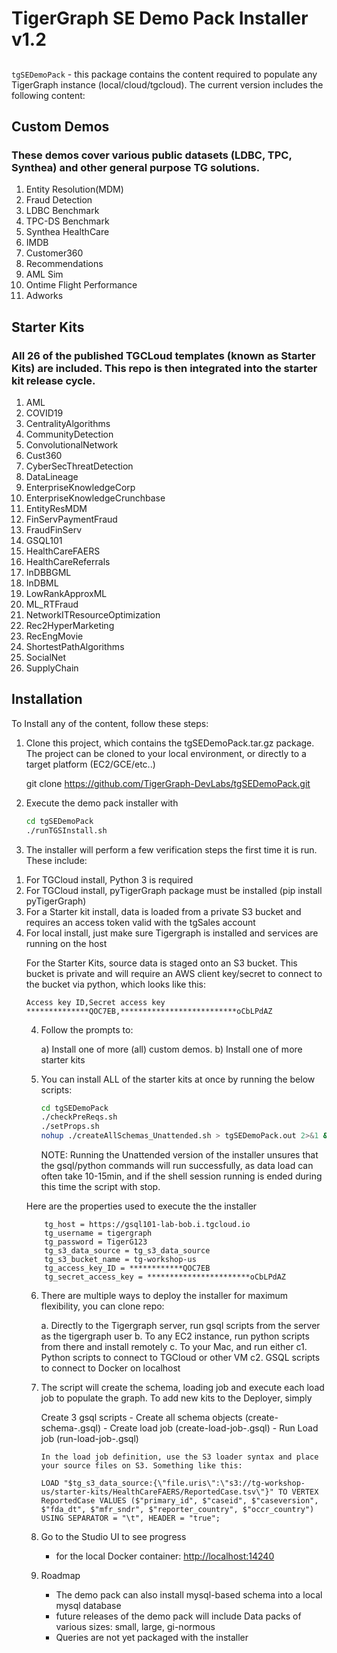 # TigerGraph SE Demo Pack Installer v1.2
## 

`tgSEDemoPack` - this package contains the content required to populate any TigerGraph instance (local/cloud/tgcloud). The current version includes the following content:
    
## Custom Demos 
### These demos cover various public datasets (LDBC, TPC, Synthea) and other general purpose TG solutions.

<ol>
<li>Entity Resolution(MDM)</li>
<li>Fraud Detection</li>
<li>LDBC Benchmark</li>
<li>TPC-DS Benchmark</li>
<li>Synthea HealthCare</li>
<li>IMDB</li>
<li>Customer360</li>
<li>Recommendations</li>
<li>AML Sim</li>
<li>Ontime Flight Performance</li>
<li>Adworks</li>
</ol>

## Starter Kits
### All 26 of the published TGCLoud templates (known as Starter Kits) are included. This repo is then integrated into the starter kit release cycle.

<ol>
<li>AML</li>
<li>COVID19</li>
<li>CentralityAlgorithms</li>
<li>CommunityDetection</li>
<li>ConvolutionalNetwork</li>
<li>Cust360</li>
<li>CyberSecThreatDetection</li>
<li>DataLineage</li>
<li>EnterpriseKnowledgeCorp</li>
<li>EnterpriseKnowledgeCrunchbase</li>
<li>EntityResMDM</li>
<li>FinServPaymentFraud</li>
<li>FraudFinServ</li>
<li>GSQL101</li>
<li>HealthCareFAERS</li>
<li>HealthCareReferrals</li>
<li>InDBBGML</li>
<li>InDBML</li>
<li>LowRankApproxML</li>
<li>ML_RTFraud</li>
<li>NetworkITResourceOptimization</li>
<li>Rec2HyperMarketing</li>
<li>RecEngMovie</li>
<li>ShortestPathAlgorithms</li>
<li>SocialNet</li>
<li>SupplyChain
</ol>

## Installation

To Install any of the content, follow these steps:

1. Clone this project, which contains the tgSEDemoPack.tar.gz package. The project can be cloned to your local environment, or directly to a target platform (EC2/GCE/etc..)

    git clone https://github.com/TigerGraph-DevLabs/tgSEDemoPack.git

2. Execute the demo pack installer with 

    ```bash
    cd tgSEDemoPack
   ./runTGSInstall.sh
    ```

3. The installer will perform a few verification steps the first time it is run. These include:

<ol>
<li>For TGCloud install, Python 3 is required</li>
<li>For TGCloud install, pyTigerGraph package must be installed (pip install pyTigerGraph)</li>
<li>For a Starter kit install, data is loaded from a private S3 bucket and requires an access token valid with the tgSales account</li>
<li>For local install, just make sure Tigergraph is installed and services are running on the host</li>

  For the Starter Kits, source data is staged onto an S3 bucket. This bucket is private and will require an AWS client key/secret to connect to the bucket via python, which looks like this:

    Access key ID,Secret access key
    **************QOC7EB,**************************oCbLPdAZ

4. Follow the prompts to:

    a) Install one of more (all) custom demos.
    b) Install one of more starter kits

5. You can install ALL of the starter kits at once by running the below scripts:

    ```bash
    cd tgSEDemoPack
    ./checkPreReqs.sh
    ./setProps.sh
    nohup ./createAllSchemas_Unattended.sh > tgSEDemoPack.out 2>&1 &
    ```

    NOTE: Running the Unattended version of the installer unsures that the gsql/python commands will run successfully, as data load can often take 10-15min, and if the shell session running is ended
          during this time the script with stop.

Here are the properties used to execute the the installer

        tg_host = https://gsql101-lab-bob.i.tgcloud.io
        tg_username = tigergraph
        tg_password = TigerG123
        tg_s3_data_source = tg_s3_data_source
        tg_s3_bucket_name = tg-workshop-us
        tg_access_key_ID = ************QOC7EB
        tg_secret_access_key = ***********************oCbLPdAZ

6. There are multiple ways to deploy the installer for maximum flexibility, you can clone repo:

    a. Directly to the Tigergraph server, run gsql scripts from the server as the tigergraph user
    b. To any EC2 instance, run python scripts from there and install remotely
    c. To your Mac, and run either
        c1. Python scripts to connect to TGCloud or other VM
        c2. GSQL scripts to connect to Docker on localhost 

8.  The script will create the schema, loading job and execute each load job to populate the graph. To add new kits to the Deployer, simply

    Create 3 gsql scripts
        - Create all schema objects (create-schema-<pack name>.gsql)
        - Create load job (create-load-job-<pack name>.gsql)
        - Run Load job (run-load-job-<pack name>.gsql)

        In the load job definition, use the S3 loader syntax and place your source files on S3. Something like this:

        LOAD "$tg_s3_data_source:{\"file.uris\":\"s3://tg-workshop-us/starter-kits/HealthCareFAERS/ReportedCase.tsv\"}" TO VERTEX ReportedCase VALUES ($"primary_id", $"caseid", $"caseversion", $"fda_dt", $"mfr_sndr", $"reporter_country", $"occr_country") USING SEPARATOR = "\t", HEADER = "true";

9.  Go to the Studio UI to see progress
    -   for the local Docker container: <http://localhost:14240>

10. Roadmap

    - The demo pack can also install mysql-based schema into a local mysql database
    - future releases of the demo pack will include Data packs of various sizes: small, large, gi-normous
    - Queries are not yet packaged with the installer
    

